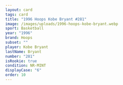 ```yaml
---
layout: card
tags: card
title: "1996 Hoops Kobe Bryant #281"
image: /images/uploads/1996-hoops-kobe-bryant.webp
sport: Basketball
year: "1996"
brand: Hoops
subset: ""
player: Kobe Bryant
lastName: Bryant
number: "281"
isRookie: true
condition: NR-MINT
displayCase: "6"
order: 10
---
```

